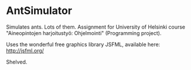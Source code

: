 # AntSimulator
Simulates ants. Lots of them. Assignment for University of Helsinki course "Aineopintojen harjoitustyö: Ohjelmointi" (Programming project).

Uses the wonderful free graphics library JSFML, available here: http://jsfml.org/

Shelved.
